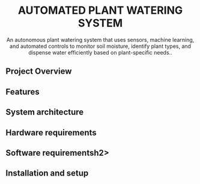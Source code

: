 <h1 align="center">AUTOMATED PLANT WATERING SYSTEM</h1>
<p align="center">An autonomous plant watering system that uses sensors, machine learning, and automated controls to monitor soil moisture, identify plant types, and dispense water efficiently based on plant-specific needs..</p>

<h2>Project Overview</h2>
<p>
<h2>Features</h2>
<p>
<h2>System architecture</h2>
<p>
<h2>Hardware requirements</h2>
<p>
<h2>Software requirementsh2>
<p>
<h2>Installation and setup</h2>
<p>
